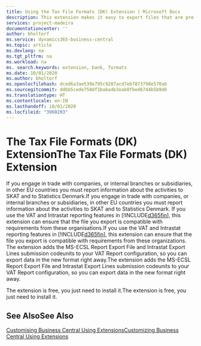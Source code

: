 ```yaml
---
title: Using the Tax File Formats (DK) Extension | Microsoft Docs
description: This extension makes it easy to export files that are pre-formatted to meet bank requirements for electronic submissions.
services: project-madeira
documentationcenter: ''
author: bholtorf
ms.service: dynamics365-business-central
ms.topic: article
ms.devlang: na
ms.tgt_pltfrm: na
ms.workload: na
ms. search.keywords: extension, bank, formats
ms.date: 10/01/2020
ms.author: bholtorf
ms.openlocfilehash: dced6a3ae539e795c9207acd7eb7873798e570ab
ms.sourcegitcommit: ddbb5cede750df1baba4b3eab8fbed6744b5b9d6
ms.translationtype: HT
ms.contentlocale: en-IN
ms.lasthandoff: 10/01/2020
ms.locfileid: "3960203"
---
```

# <a name="the-tax-file-formats-dk-extension"></a><span data-ttu-id="34f89-103">The Tax File Formats (DK) Extension</span><span class="sxs-lookup"><span data-stu-id="34f89-103">The Tax File Formats (DK) Extension</span></span>
<span data-ttu-id="34f89-104">If you engage in trade with companies, or internal branches or subsidiaries, in other EU countries you must report information about the activities to SKAT and to Statistics Denmark.</span><span class="sxs-lookup"><span data-stu-id="34f89-104">If you engage in trade with companies, or internal branches or subsidiaries, in other EU countries you must report information about the activities to SKAT and to Statistics Denmark.</span></span> <span data-ttu-id="34f89-105">If you use the VAT and Intrastat reporting features in [!INCLUDE[d365fin](includes/d365fin_md.md)], this extension can ensure that the file you export is compatible with requirements from these organisations.</span><span class="sxs-lookup"><span data-stu-id="34f89-105">If you use the VAT and Intrastat reporting features in [!INCLUDE[d365fin](includes/d365fin_md.md)], this extension can ensure that the file you export is compatible with requirements from these organizations.</span></span> <span data-ttu-id="34f89-106">The extension adds the MS-ECSL Report Export File and Intrastat Export Lines submission codeunits to your VAT Report configuration, so you can export data in the new format right away.</span><span class="sxs-lookup"><span data-stu-id="34f89-106">The extension adds the MS-ECSL Report Export File and Intrastat Export Lines submission codeunits to your VAT Report configuration, so you can export data in the new format right away.</span></span>

<span data-ttu-id="34f89-107">The extension is free, you just need to install it.</span><span class="sxs-lookup"><span data-stu-id="34f89-107">The extension is free, you just need to install it.</span></span>

## <a name="see-also"></a><span data-ttu-id="34f89-108">See Also</span><span class="sxs-lookup"><span data-stu-id="34f89-108">See Also</span></span>
[<span data-ttu-id="34f89-109">Customising Business Central Using Extensions</span><span class="sxs-lookup"><span data-stu-id="34f89-109">Customizing Business Central Using Extensions</span></span>](ui-extensions.md)
